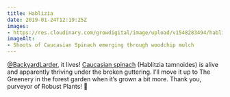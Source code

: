```yaml
---
title: Hablizia
date: 2019-01-24T12:19:25Z
images: 
- https://res.cloudinary.com/growdigital/image/upload/v1548283494/hablizia-36B9586C.jpg
imageAlt: 
- Shoots of Caucasian Spinach emerging through woodchip mulch
---
```


[@BackyardLarder](https://mobile.twitter.com/BackyardLarder), it lives! [Caucasian spinach](http://www.edimentals.com/blog/?tag=hablitzia-tamnoides) (Hablitzia tamnoides) is alive and apparently thriving under the broken guttering. I’ll move it up to The Greenery in the forest garden when it’s grown a bit more. Thank you, purveyor of Robust Plants! 🙂

